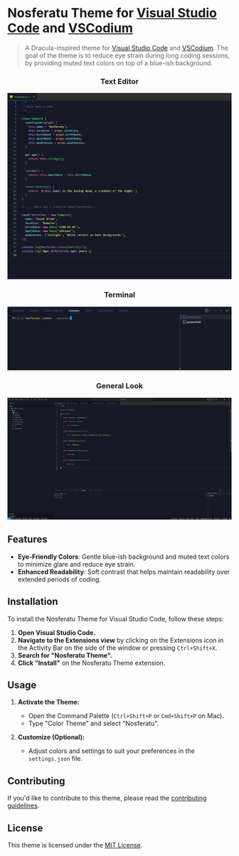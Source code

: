 # Nosferatu Theme for [Visual Studio Code](http://code.visualstudio.com) and [VSCodium](https://vscodium.com/)

> A Dracula-inspired theme for [Visual Studio Code](http://code.visualstudio.com) and [VSCodium](https://vscodium.com/). The goal of the theme is to reduce eye strain during long coding sessions, by providing muted text colors on top of a blue-ish background.

<h3 align="center"><b>Text Editor</b></h3>

![VSCode](nosferatu-preview.png)

<h3 align="center"><b>Terminal</b></h3>

![Screenshot](nosferatu-preview-2.png)

<h3 align="center"><b>General Look</b></h3>

![Screenshot](nosferatu-preview-3.png)

## Features

- **Eye-Friendly Colors**: Gentle blue-ish background and muted text colors to minimize glare and reduce eye strain.
- **Enhanced Readability**: Soft contrast that helps maintain readability over extended periods of coding.

## Installation

To install the Nosferatu Theme for Visual Studio Code, follow these steps:

1. **Open Visual Studio Code.**
2. **Navigate to the Extensions view** by clicking on the Extensions icon in the Activity Bar on the side of the window or pressing `Ctrl+Shift+X`.
3. **Search for "Nosferatu Theme".**
4. **Click "Install"** on the Nosferatu Theme extension.

## Usage

1. **Activate the Theme:**
   - Open the Command Palette (`Ctrl+Shift+P` or `Cmd+Shift+P` on Mac).
   - Type "Color Theme" and select "Nosferatu".

2. **Customize (Optional):**
   - Adjust colors and settings to suit your preferences in the `settings.json` file.

## Contributing

If you'd like to contribute to this theme, please read the [contributing guidelines](./.github/CONTRIBUTING.md).

## License

This theme is licensed under the [MIT License](./LICENSE).
